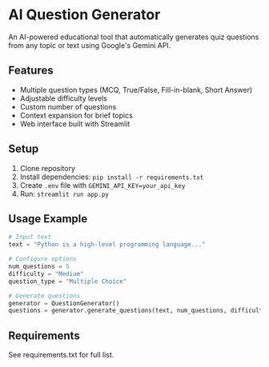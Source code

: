 # AI Question Generator

An AI-powered educational tool that automatically generates quiz questions from any topic or text using Google's Gemini API.

## Features
- Multiple question types (MCQ, True/False, Fill-in-blank, Short Answer)
- Adjustable difficulty levels
- Custom number of questions
- Context expansion for brief topics
- Web interface built with Streamlit

## Setup
1. Clone repository
2. Install dependencies: `pip install -r requirements.txt`
3. Create `.env` file with `GEMINI_API_KEY=your_api_key`
4. Run: `streamlit run app.py`

## Usage Example
```python
# Input text
text = "Python is a high-level programming language..."

# Configure options
num_questions = 5
difficulty = "Medium"
question_type = "Multiple Choice"

# Generate questions
generator = QuestionGenerator()
questions = generator.generate_questions(text, num_questions, difficulty, question_type)
```

## Requirements
See requirements.txt for full list.